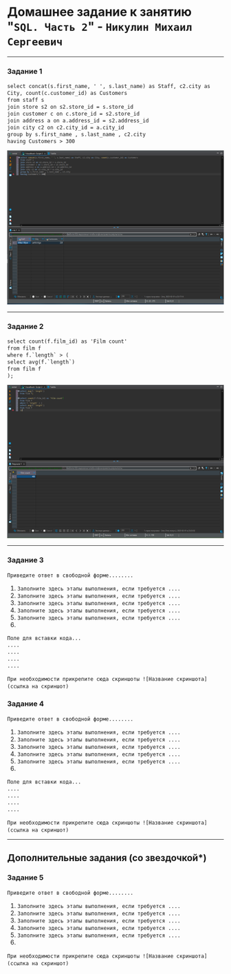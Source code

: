 # Домашнее задание к занятию "`SQL. Часть 2`" - `Никулин Михаил Сергеевич`



---

### Задание 1



```
select concat(s.first_name, ' ', s.last_name) as Staff, c2.city as City, count(c.customer_id) as Customers
from staff s 
join store s2 on s2.store_id = s.store_id 
join customer c on c.store_id = s2.store_id 
join address a on a.address_id = s2.address_id 
join city c2 on c2.city_id = a.city_id 
group by s.first_name , s.last_name , c2.city 
having Customers > 300
```

![task_1.png](img%2Ftask_1.png)


---

### Задание 2


```
select count(f.film_id) as 'Film count' 
from film f 
where f.`length` > (
select avg(f.`length`) 
from film f
);
```

![task_2.png](img%2Ftask_2.png)


---

### Задание 3

`Приведите ответ в свободной форме........`

1. `Заполните здесь этапы выполнения, если требуется ....`
2. `Заполните здесь этапы выполнения, если требуется ....`
3. `Заполните здесь этапы выполнения, если требуется ....`
4. `Заполните здесь этапы выполнения, если требуется ....`
5. `Заполните здесь этапы выполнения, если требуется ....`
6. 

```
Поле для вставки кода...
....
....
....
....
```

`При необходимости прикрепитe сюда скриншоты
![Название скриншота](ссылка на скриншот)`

### Задание 4

`Приведите ответ в свободной форме........`

1. `Заполните здесь этапы выполнения, если требуется ....`
2. `Заполните здесь этапы выполнения, если требуется ....`
3. `Заполните здесь этапы выполнения, если требуется ....`
4. `Заполните здесь этапы выполнения, если требуется ....`
5. `Заполните здесь этапы выполнения, если требуется ....`
6. 

```
Поле для вставки кода...
....
....
....
....
```

`При необходимости прикрепитe сюда скриншоты
![Название скриншота](ссылка на скриншот)`

---
## Дополнительные задания (со звездочкой*)


### Задание 5

`Приведите ответ в свободной форме........`

1. `Заполните здесь этапы выполнения, если требуется ....`
2. `Заполните здесь этапы выполнения, если требуется ....`
3. `Заполните здесь этапы выполнения, если требуется ....`
4. `Заполните здесь этапы выполнения, если требуется ....`
5. `Заполните здесь этапы выполнения, если требуется ....`
6. 

`При необходимости прикрепитe сюда скриншоты
![Название скриншота](ссылка на скриншот)`
